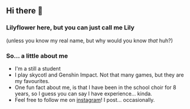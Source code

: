 ## Hi there 👋

### Lilyflower here, but you can just call me Lily 
(unless you know my real name, but why would you know _that_ huh?)

### So... a little about me
- I'm a still a student
- I play skycotl and Genshin Impact. Not that many games, but they are my favourites.
- One fun fact about me, is that I have been in the school choir for 8 years, so I guess you can say I have experience... kinda.
- Feel free to follow me on <a href="https://www.instagram.com/lilyflowersky/">instagram</a>! I post... occasionally.

